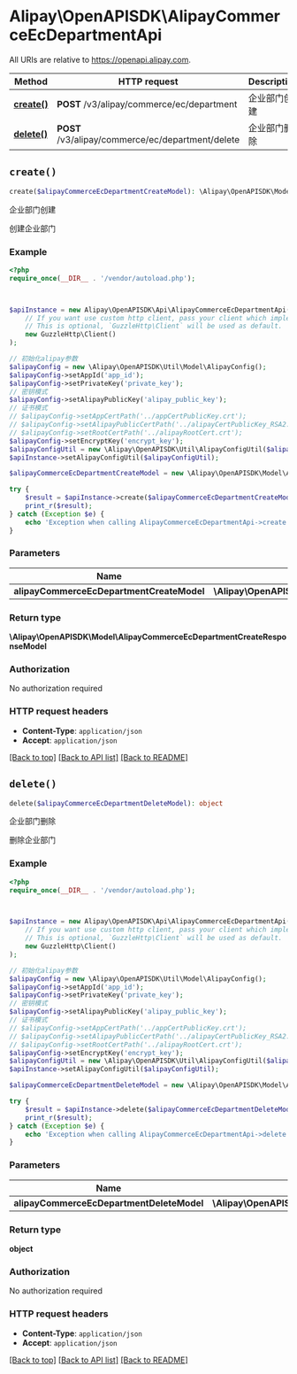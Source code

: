 # Alipay\OpenAPISDK\AlipayCommerceEcDepartmentApi

All URIs are relative to https://openapi.alipay.com.

Method | HTTP request | Description
------------- | ------------- | -------------
[**create()**](AlipayCommerceEcDepartmentApi.md#create) | **POST** /v3/alipay/commerce/ec/department | 企业部门创建
[**delete()**](AlipayCommerceEcDepartmentApi.md#delete) | **POST** /v3/alipay/commerce/ec/department/delete | 企业部门删除


## `create()`

```php
create($alipayCommerceEcDepartmentCreateModel): \Alipay\OpenAPISDK\Model\AlipayCommerceEcDepartmentCreateResponseModel
```

企业部门创建

创建企业部门

### Example

```php
<?php
require_once(__DIR__ . '/vendor/autoload.php');



$apiInstance = new Alipay\OpenAPISDK\Api\AlipayCommerceEcDepartmentApi(
    // If you want use custom http client, pass your client which implements `GuzzleHttp\ClientInterface`.
    // This is optional, `GuzzleHttp\Client` will be used as default.
    new GuzzleHttp\Client()
);

// 初始化alipay参数
$alipayConfig = new \Alipay\OpenAPISDK\Util\Model\AlipayConfig();
$alipayConfig->setAppId('app_id');
$alipayConfig->setPrivateKey('private_key');
// 密钥模式
$alipayConfig->setAlipayPublicKey('alipay_public_key');
// 证书模式
// $alipayConfig->setAppCertPath('../appCertPublicKey.crt');
// $alipayConfig->setAlipayPublicCertPath('../alipayCertPublicKey_RSA2.crt');
// $alipayConfig->setRootCertPath('../alipayRootCert.crt');
$alipayConfig->setEncryptKey('encrypt_key');
$alipayConfigUtil = new \Alipay\OpenAPISDK\Util\AlipayConfigUtil($alipayConfig);
$apiInstance->setAlipayConfigUtil($alipayConfigUtil);

$alipayCommerceEcDepartmentCreateModel = new \Alipay\OpenAPISDK\Model\AlipayCommerceEcDepartmentCreateModel(); // \Alipay\OpenAPISDK\Model\AlipayCommerceEcDepartmentCreateModel

try {
    $result = $apiInstance->create($alipayCommerceEcDepartmentCreateModel);
    print_r($result);
} catch (Exception $e) {
    echo 'Exception when calling AlipayCommerceEcDepartmentApi->create: ', $e->getMessage(), PHP_EOL;
}
```

### Parameters

Name | Type | Description  | Notes
------------- | ------------- | ------------- | -------------
 **alipayCommerceEcDepartmentCreateModel** | **\Alipay\OpenAPISDK\Model\AlipayCommerceEcDepartmentCreateModel**|  | [optional]

### Return type

**\Alipay\OpenAPISDK\Model\AlipayCommerceEcDepartmentCreateResponseModel**

### Authorization

No authorization required

### HTTP request headers

- **Content-Type**: `application/json`
- **Accept**: `application/json`

[[Back to top]](#) [[Back to API list]](../../README.md#api-endpoints)
[[Back to README]](../../README.md)

## `delete()`

```php
delete($alipayCommerceEcDepartmentDeleteModel): object
```

企业部门删除

删除企业部门

### Example

```php
<?php
require_once(__DIR__ . '/vendor/autoload.php');



$apiInstance = new Alipay\OpenAPISDK\Api\AlipayCommerceEcDepartmentApi(
    // If you want use custom http client, pass your client which implements `GuzzleHttp\ClientInterface`.
    // This is optional, `GuzzleHttp\Client` will be used as default.
    new GuzzleHttp\Client()
);

// 初始化alipay参数
$alipayConfig = new \Alipay\OpenAPISDK\Util\Model\AlipayConfig();
$alipayConfig->setAppId('app_id');
$alipayConfig->setPrivateKey('private_key');
// 密钥模式
$alipayConfig->setAlipayPublicKey('alipay_public_key');
// 证书模式
// $alipayConfig->setAppCertPath('../appCertPublicKey.crt');
// $alipayConfig->setAlipayPublicCertPath('../alipayCertPublicKey_RSA2.crt');
// $alipayConfig->setRootCertPath('../alipayRootCert.crt');
$alipayConfig->setEncryptKey('encrypt_key');
$alipayConfigUtil = new \Alipay\OpenAPISDK\Util\AlipayConfigUtil($alipayConfig);
$apiInstance->setAlipayConfigUtil($alipayConfigUtil);

$alipayCommerceEcDepartmentDeleteModel = new \Alipay\OpenAPISDK\Model\AlipayCommerceEcDepartmentDeleteModel(); // \Alipay\OpenAPISDK\Model\AlipayCommerceEcDepartmentDeleteModel

try {
    $result = $apiInstance->delete($alipayCommerceEcDepartmentDeleteModel);
    print_r($result);
} catch (Exception $e) {
    echo 'Exception when calling AlipayCommerceEcDepartmentApi->delete: ', $e->getMessage(), PHP_EOL;
}
```

### Parameters

Name | Type | Description  | Notes
------------- | ------------- | ------------- | -------------
 **alipayCommerceEcDepartmentDeleteModel** | **\Alipay\OpenAPISDK\Model\AlipayCommerceEcDepartmentDeleteModel**|  | [optional]

### Return type

**object**

### Authorization

No authorization required

### HTTP request headers

- **Content-Type**: `application/json`
- **Accept**: `application/json`

[[Back to top]](#) [[Back to API list]](../../README.md#api-endpoints)
[[Back to README]](../../README.md)
